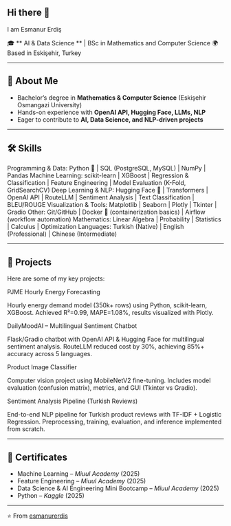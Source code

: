 ## Hi there 👋
I am Esmanur Erdiş  

🎓 ** AI & Data Science ** | BSc in Mathematics and Computer Science
🌍 Based in Eskişehir, Turkey  

---

## 🔹 About Me
- Bachelor’s degree in **Mathematics & Computer Science** (Eskişehir Osmangazi University)  
- Hands-on experience with **OpenAI API, Hugging Face, LLMs, NLP**  
- Eager to contribute to **AI, Data Science, and NLP-driven projects**  

---

## 🛠️ Skills
Programming & Data: Python 🐍 | SQL (PostgreSQL, MySQL) | NumPy | Pandas
Machine Learning: scikit-learn | XGBoost | Regression & Classification | Feature Engineering | Model Evaluation (K-Fold, GridSearchCV)
Deep Learning & NLP: Hugging Face 🤗 | Transformers | OpenAI API | RouteLLM | Sentiment Analysis | Text Classification | BLEU/ROUGE
Visualization & Tools: Matplotlib | Seaborn | Plotly | Tkinter | Gradio
Other: Git/GitHub | Docker 🐳 (containerization basics) | Airflow (workflow automation)
Mathematics: Linear Algebra | Probability | Statistics | Calculus | Optimization
Languages: Turkish (Native) | English (Professional) | Chinese (Intermediate)


---
## 📂 Projects
Here are some of my key projects:

PJME Hourly Energy Forecasting

Hourly energy demand model (350k+ rows) using Python, scikit-learn, XGBoost.
Achieved R²=0.99, MAPE=1.08%, results visualized with Plotly.

DailyMoodAI – Multilingual Sentiment Chatbot

Flask/Gradio chatbot with OpenAI API & Hugging Face for multilingual sentiment analysis.
RouteLLM reduced cost by 30%, achieving 85%+ accuracy across 5 languages.

Product Image Classifier

Computer vision project using MobileNetV2 fine-tuning.
Includes model evaluation (confusion matrix), metrics, and GUI (Tkinter vs Gradio).

Sentiment Analysis Pipeline (Turkish Reviews)

End-to-end NLP pipeline for Turkish product reviews with TF-IDF + Logistic Regression.
Preprocessing, training, evaluation, and inference implemented from scratch.

---

## 📜 Certificates
- Machine Learning – *Miuul Academy* (2025)  
- Feature Engineering – *Miuul Academy* (2025)  
- Data Science & AI Engineering Mini Bootcamp – *Miuul Academy* (2025)  
- Python – *Kaggle* (2025)  

---

⭐️ From [esmanurerdis](https://github.com/esmanurerdis)

